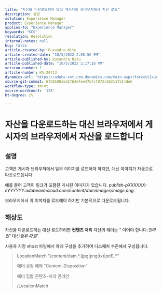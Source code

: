 ```yaml
---
title: "자산을 다운로드하지 않고 게시자의 브라우저에서 자산 로드"
description: 설명
solution: Experience Manager
product: Experience Manager
applies-to: "Experience Manager"
keywords: "KCS"
resolution: Resolution
internal-notes: null
bug: false
article-created-by: Ruxandra Nitu
article-created-date: "10/5/2022 2:08:56 PM"
article-published-by: Ruxandra Nitu
article-published-date: "10/5/2022 2:17:16 PM"
version-number: 1
article-number: KA-20713
dynamics-url: "https://adobe-ent.crm.dynamics.com/main.aspx?forceUCI=1&pagetype=entityrecord&etn=knowledgearticle&id=a7a6973c-b744-ed11-bba2-0022480869de"
source-git-commit: 6f20100a6d27b4efee47b7cf072c68211f514de6
workflow-type: tm+mt
source-wordcount: '128'
ht-degree: 2%

---
```


# 자산을 다운로드하는 대신 브라우저에서 게시자의 브라우저에서 자산을 로드합니다

## 설명


고객은 게시자 브라우저에서 일부 이미지를 로드해야 하지만, 대신 이미지가 자동으로 다운로드됩니다

예를 들어 고객이 링크가 포함된 게시된 이미지가 있습니다. *publish-pXXXXXX-eYYYYYY.adobeaemcloud.com/content/dam/images/image.png*.

브라우저에서 이 이미지를 로드해야 하지만 기본적으로 다운로드됩니다.


## 해상도


자산을 다운로드하는 대신 로드하려면 <b>컨텐츠 처리</b> 자산의 헤더는 &quot; 이어야 합니다.*인라인*&quot; 대신&#x200B;*첨부 파일*&quot;.

사용자 지정 vhost 파일에서 아래 구성을 추가하여 디스패처 수준에서 구성됩니다.




> LocationMatch &quot;\/content\/dam.\*\.(jpg|png|txt|pdf).\*&quot;
> 
> 헤더 설정 해제 &quot;Content-Disposition&quot;
> 
> 헤더 집합 콘텐츠-처리 인라인
> 
> /LocationMatch





